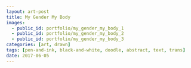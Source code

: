 ```yaml
---
layout: art-post
title: My Gender My Body
images:
  - public_id: portfolio/my_gender_my_body_1
  - public_id: portfolio/my_gender_my_body_2
  - public_id: portfolio/my_gender_my_body_3
categories: [art, drawn]
tags: [pen-and-ink, black-and-white, doodle, abstract, text, trans]
date: 2017-06-05
---
```


